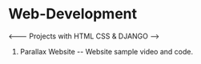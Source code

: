 # Web-Development
<--- Projects with HTML CSS & DJANGO -->
1. Parallax Website -- Website sample video and code.
